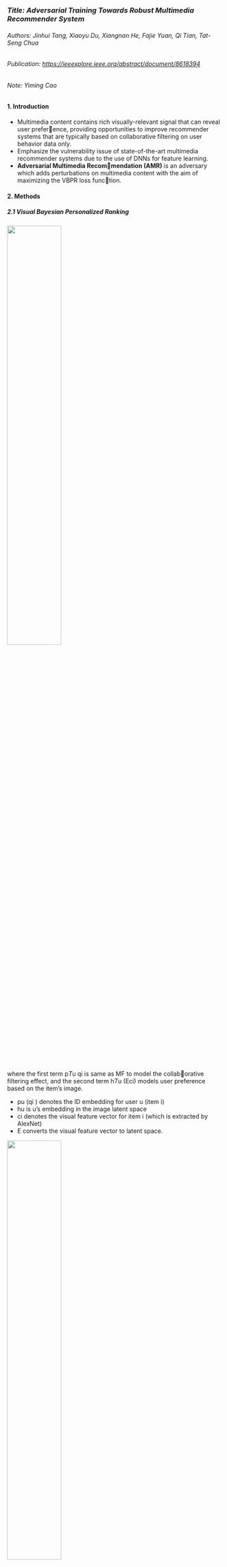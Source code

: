 ### *Title: Adversarial Training Towards Robust Multimedia Recommender System*

###### Authors: Jinhui Tang, Xiaoyu Du, Xiangnan He, Fajie Yuan, Qi Tian, Tat-Seng Chua

###### Publication: https://ieeexplore.ieee.org/abstract/document/8618394

###### Note: Yiming Cao



#### **1. Introduction**

- Multimedia content contains rich visually-relevant signal that can reveal user preference, providing opportunities to improve recommender systems that are typically based on collaborative filtering on user behavior data only.
- Emphasize the vulnerability issue of state-of-the-art multimedia recommender systems due to the use of DNNs for feature learning.
- **Adversarial Multimedia Recommendation (AMR)** is  an adversary which adds perturbations on multimedia content with the aim of maximizing the VBPR loss function. 

#### 2. Methods

##### 2.1  Visual Bayesian Personalized Ranking

<img src="https://p9-tt-ipv6.byteimg.com/origin/pgc-image/0b94a8f7c3db4aa4a322b1cf86416774" width="50%" height="50%" />

where the first term p*T*u qi is same as MF to model the collaborative filtering effect, and the second term h*T*u (Eci) models user preference based on the item’s image. 

- pu (qi ) denotes the ID embedding for user u (item i) 
- hu is u’s embedding in the image latent space
- ci denotes the visual feature vector for item i (which is extracted by AlexNet)
-  E converts the visual feature vector to latent space. 

<img src="https://p26-tt.byteimg.com/origin/pgc-image/5a6de5f6fd7f4469b3cad701fe524655" width="50%" height="50%" />





##### 2.2  Adversarial Multimedia Recommendation (AMR)

<img src="https://p3-tt-ipv6.byteimg.com/origin/pgc-image/9973df7a06cc4d56a5e1f639c29cff5e" width="60%" height="60%" />

The difference of this visually-aware recommender model with VBPR is that it **associates each user with one embedding vector pu** only, while in VBPR each user has two embedding vectors pu and hu. This simplification is just to **ensure a fair comparison with the conventional MF** model when the embedding size K is set as a same number (i.e., making the models have the same representation ability).

The perturbed model is formulated as:

<img src="https://p26-tt.byteimg.com/origin/pgc-image/0b254e842898469faae6a7dc79abfc92" width="50%" height="50%" />

- Adversary Construction

  Obtain optimal perturbations by maximizing the BPR loss on training data:

  <img src="https://p3-tt-ipv6.byteimg.com/origin/pgc-image/b91893361e964d6c87b5ab12a2e17428" width="50%" height="50%" />

- Model Optimization

  To make the model less sensitive to the adversarial perturbations, in addition to minimize the original BPR loss, we also minimize the adversary’s objective function.

  <img src="https://p6-tt-ipv6.byteimg.com/origin/pgc-image/53082a70fe4140ef94efe0db05c9825a" width="50%" height="50%" />

- Learning Algorithm

  1. Learning Adversarial Perturbations

     Due to the non-linearity of the objective function  and the 𝜀-constraint in optimization, it is difficult to get the exact solution. As such, we bor

     row the idea from the fast gradient sign method, approximating the objective function by linearizing it around 𝛥; and then, we solve the constrained optimization problem on this approximated linear function.

     <img src="https://p6-tt-ipv6.byteimg.com/origin/pgc-image/d1d934adf328418cb6cf24ca413546f3" width="50%" height="50%" />

  2. Learning Model Parameters

     Since the perturbations D are fixed in this step, it becomes a conventional minimization problem and can be approached with gradient descent.

     <img src="https://p26-tt.byteimg.com/origin/pgc-image/118b1f39c20643438d0cc58703951197" width="50%" height="50%" />



#### 3. Experiments

<img src="https://p6-tt-ipv6.byteimg.com/origin/pgc-image/ba22bf7ef0ee402181ffcfada2ff1189" width="60%" height="60%"/>

- evaluate the ranking list using **Hit Ratio (HR)** and **Normalized Discounted Cumulative Gain (NDCG)**. (*HR* is a recall-based metric, measuring whether the testing item is in the top-K list. While *NDCG* is position-sensitive,which assigns higher score to hits at higher positions.)
- *Baselines*
  - Pop
  - MF-BPR
  - MF-eALS
  - DUIF
  - VBPR

